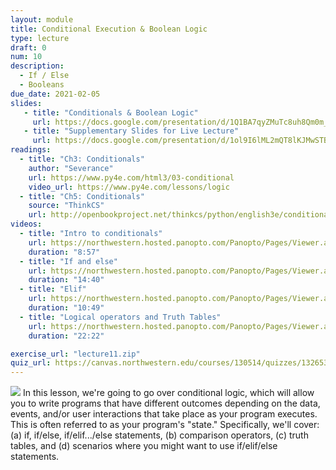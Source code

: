 ```yaml
---
layout: module
title: Conditional Execution & Boolean Logic
type: lecture
draft: 0
num: 10
description:
  - If / Else
  - Booleans
due_date: 2021-02-05
slides: 
   - title: "Conditionals & Boolean Logic"
     url: https://docs.google.com/presentation/d/1Q1BA7qyZMuTc8uh8Qm0m_R_F6MKUkBkyQwgZAcGxTLA/edit?usp=sharing
   - title: "Supplementary Slides for Live Lecture"
     url: https://docs.google.com/presentation/d/1ol9I6lML2mQT8lKJMwSTByTARwqhqjFh_J3UIn4cbjQ/edit?usp=sharing
readings:
  - title: "Ch3: Conditionals"
    author: "Severance"
    url: https://www.py4e.com/html3/03-conditional
    video_url: https://www.py4e.com/lessons/logic
  - title: "Ch5: Conditionals"
    source: "ThinkCS"
    url: http://openbookproject.net/thinkcs/python/english3e/conditionals.html
videos:
  - title: "Intro to conditionals"
    url: https://northwestern.hosted.panopto.com/Panopto/Pages/Viewer.aspx?id=3259afd2-4dc5-46a9-ae0d-aca000062f0f
    duration: "8:57"
  - title: "If and else"
    url: https://northwestern.hosted.panopto.com/Panopto/Pages/Viewer.aspx?id=0fbb712e-60a6-43d6-bd33-aca000062faf
    duration: "14:40"
  - title: "Elif"
    url: https://northwestern.hosted.panopto.com/Panopto/Pages/Viewer.aspx?id=d4fdb7d3-3730-436b-9dd7-aca000063032
    duration: "10:49"
  - title: "Logical operators and Truth Tables"
    url: https://northwestern.hosted.panopto.com/Panopto/Pages/Viewer.aspx?id=5bf6d74d-8a51-4ef3-9193-aca000062e77
    duration: "22:22"

exercise_url: "lecture11.zip"
quiz_url: https://canvas.northwestern.edu/courses/130514/quizzes/132653
---
```


<img class="module-image" src="/winter2021/assets/images/lectures/fork.jpg" /> In this lesson, we're going to go over conditional logic, which will allow you to write programs that have different outcomes depending on the data, events, and/or user interactions that take place as your program executes. This is often referred to as your program's "state." Specifically, we'll cover: (a) if, if/else, if/elif.../else statements, (b) comparison operators, (c) truth tables, and (d) scenarios where you might want to use if/elif/else statements.
